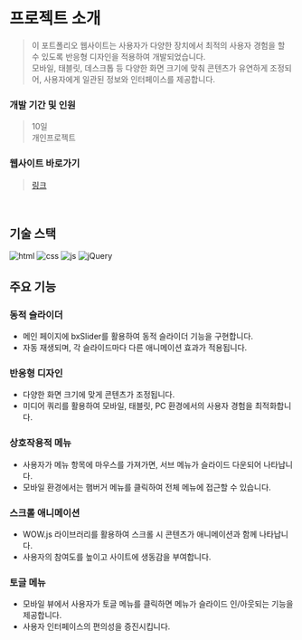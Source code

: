 # 프로젝트 소개

>이 포트폴리오 웹사이트는 사용자가 다양한 장치에서 최적의 사용자 경험을 할 수 있도록 반응형 디자인을 적용하여 개발되었습니다.\
>모바일, 태블릿, 데스크톱 등 다양한 화면 크기에 맞춰 콘텐츠가 유연하게 조정되어, 사용자에게 일관된 정보와 인터페이스를 제공합니다.

### 개발 기간 및 인원
>10일\
>개인프로젝트

### 웹사이트 바로가기
>[링크](https://developerKTJ.github.io/company/index.html)
<br/>

## 기술 스택

![html](https://img.shields.io/badge/HTML5-E34F26?style=flat-square&amp;logo=html5&amp;logoColor=white)
![css](https://img.shields.io/badge/CSS3-1572B6?style=flat-square&amp;logo=css3&amp;logoColor=white)
![js](https://img.shields.io/badge/JavaScript-F7DF1E?style=flat-square&amp;logo=javascript&amp;logoColor=black)
![jQuery](https://img.shields.io/badge/jQuery-0769AD?style=flat-square&amp;logo=jQuery&amp;logoColor=white)
<br/>

## 주요 기능

### 동적 슬라이더
- 메인 페이지에 bxSlider를 활용하여 동적 슬라이더 기능을 구현합니다.
- 자동 재생되며, 각 슬라이드마다 다른 애니메이션 효과가 적용됩니다.

### 반응형 디자인
- 다양한 화면 크기에 맞게 콘텐츠가 조정됩니다.
- 미디어 쿼리를 활용하여 모바일, 태블릿, PC 환경에서의 사용자 경험을 최적화합니다.

### 상호작용적 메뉴
- 사용자가 메뉴 항목에 마우스를 가져가면, 서브 메뉴가 슬라이드 다운되어 나타납니다.
- 모바일 환경에서는 햄버거 메뉴를 클릭하여 전체 메뉴에 접근할 수 있습니다.

### 스크롤 애니메이션
- WOW.js 라이브러리를 활용하여 스크롤 시 콘텐츠가 애니메이션과 함께 나타납니다.
- 사용자의 참여도를 높이고 사이트에 생동감을 부여합니다.

### 토글 메뉴
- 모바일 뷰에서 사용자가 토글 메뉴를 클릭하면 메뉴가 슬라이드 인/아웃되는 기능을 제공합니다.
- 사용자 인터페이스의 편의성을 증진시킵니다.
